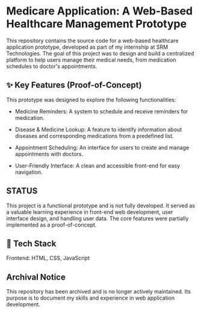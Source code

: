 # Medicare Application: A Web-Based Healthcare Management Prototype
This repository contains the source code for a web-based healthcare application prototype, developed as part of my internship at SRM Technologies. The goal of this project was to design and build a centralized platform to help users manage their medical needs, from medication schedules to doctor's appointments.

## ✨ Key Features (Proof-of-Concept)
This prototype was designed to explore the following functionalities:

* Medicine Reminders: A system to schedule and receive reminders for medication.

* Disease & Medicine Lookup: A feature to identify information about diseases and corresponding medications from a predefined list.

* Appointment Scheduling: An interface for users to create and manage appointments with doctors.

* User-Friendly Interface: A clean and accessible front-end for easy navigation.

## STATUS
This project is a functional prototype and is not fully developed. It served as a valuable learning experience in front-end web development, user interface design, and handling user data. The core features were partially implemented as a proof-of-concept.

## 🔧 Tech Stack
Frontend: HTML, CSS, JavaScript

## Archival Notice
This repository has been archived and is no longer actively maintained. Its purpose is to document my skills and experience in web application development.
